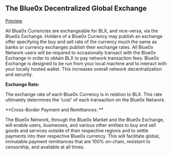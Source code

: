 ## **The Blue0x Decentralized Global Exchange** ##

[Preview](https://exchange.blue0x.com)

All Blue0x Currencies are exchangeable for BLX, and vice-versa, via the Blue0x Exchange.  Holders of a Blue0x Currency may publish an exchange offer specifying the buy and sell rate of the currency much the same as banks or currency exchanges publish their exchange rates.  All Blue0x Network users will be required to occasionally transact with the Blue0x Exchange in order to obtain BLX to pay network transaction fees.  Blue0x Exchange is designed to be run from your local machine and to interact with your locally hosted wallet.  This increases overall network decentralization and security.

**Exchange Rate:**

The exchange rate of each Blue0x Currency is in relation to BLX.  This rate ultimately determines the 'cost' of each transaction on the Blue0x Network.

**Cross-Border Payment and Remittances: **

The Blue0x Network, through the Blue0x Market and the Blue0x Exchange, will enable users, businesses, and various other entities to buy and sell goods and services outside of their respective regions and to settle payments into their respective Blue0x currency.  This will facilitate global, immutable payment remittances that are 100% on-chain, resistant to censorship, and available at all times.
